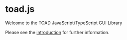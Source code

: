 # toad.js
Welcome to the TOAD JavaScript/TypeScript GUI Library

Please see the <a href="docs/introduction.html">introduction</a> for further
information.
